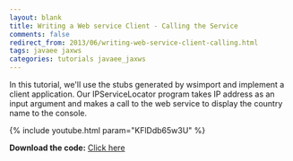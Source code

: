 ```yaml
---
layout: blank
title: Writing a Web service Client - Calling the Service
comments: false
redirect_from: 2013/06/writing-web-service-client-calling.html
tags: javaee jaxws
categories: tutorials javaee_jaxws
---
```


In this tutorial, we'll use the stubs generated by wsimport and implement a client application. Our IPServiceLocator program takes IP address as an input argument and makes a call to the web service to display the country name to the console. 

{% include youtube.html param="KFlDdb65w3U" %}

**Download the code:** <a href="https://github.com/koushikkothagal/IPLocationFinder/archive/master.zip">Click here</a>
